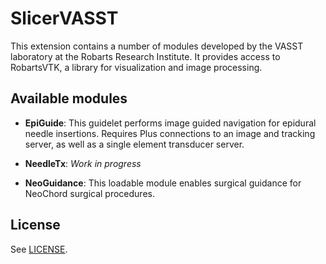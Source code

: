 SlicerVASST
===========

This extension contains a number of modules developed by the VASST laboratory at the Robarts Research Institute. It provides access to RobartsVTK, a library for visualization and image processing.

Available modules
-----------------

* **EpiGuide**: This guidelet performs image guided navigation for epidural needle insertions. Requires Plus connections to an image and tracking server, as well as a single element transducer server.

* **NeedleTx**: *Work in progress*

* **NeoGuidance**: This loadable module enables surgical guidance for NeoChord surgical procedures.

License
-------

See [LICENSE](LICENSE).

